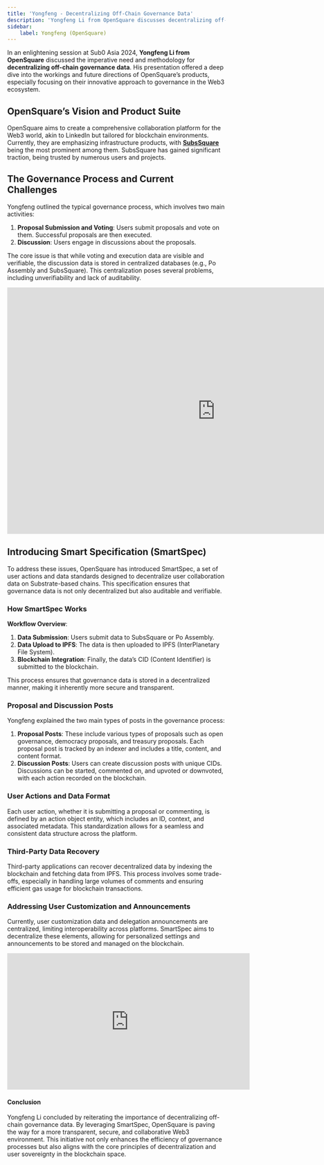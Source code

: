 ```yaml
---
title: 'Yongfeng - Decentralizing Off-Chain Governance Data'
description: 'Yongfeng Li from OpenSquare discusses decentralizing off-chain governance data with SmartSpec for enhanced blockchain transparency.'
sidebar:
    label: Yongfeng (OpenSquare)
---
```


In an enlightening session at Sub0 Asia 2024, **Yongfeng Li from OpenSquare** discussed the imperative need and methodology for **decentralizing off-chain governance data**. His presentation offered a deep dive into the workings and future directions of OpenSquare’s products, especially focusing on their innovative approach to governance in the Web3 ecosystem.

## OpenSquare’s Vision and Product Suite
OpenSquare aims to create a comprehensive collaboration platform for the Web3 world, akin to LinkedIn but tailored for blockchain environments. Currently, they are emphasizing infrastructure products, with [**SubsSquare**](https://dablock.com/dapps/subsquare/) being the most prominent among them. SubsSquare has gained significant traction, being trusted by numerous users and projects.

## The Governance Process and Current Challenges
Yongfeng outlined the typical governance process, which involves two main activities:

1. **Proposal Submission and Voting**: Users submit proposals and vote on them. Successful proposals are then executed.
2. **Discussion**: Users engage in discussions about the proposals.

The core issue is that while voting and execution data are visible and verifiable, the discussion data is stored in centralized databases (e.g., Po Assembly and SubsSquare). This centralization poses several problems, including unverifiability and lack of auditability.

<iframe allowfullscreen="allowfullscreen" frameborder="0" height="569" src="https://docs.google.com/presentation/d/e/2PACX-1vQkJQFu_zMykdHTHcJjY08qRCrMy7E7-IT_zVNB4Oz9n7jtd9JhHjwnk_GFf1y3b6M_Inl2IKJMUGDn/embed?start=false&loop=false&delayms=60000" width="960"></iframe>

## Introducing Smart Specification (SmartSpec)
To address these issues, OpenSquare has introduced SmartSpec, a set of user actions and data standards designed to decentralize user collaboration data on Substrate-based chains. This specification ensures that governance data is not only decentralized but also auditable and verifiable.

### How SmartSpec Works
**Workflow Overview**:
1. **Data Submission**: Users submit data to SubsSquare or Po Assembly.
2. **Data Upload to IPFS**: The data is then uploaded to IPFS (InterPlanetary File System).
3. **Blockchain Integration**: Finally, the data’s CID (Content Identifier) is submitted to the blockchain.

This process ensures that governance data is stored in a decentralized manner, making it inherently more secure and transparent.

### Proposal and Discussion Posts
Yongfeng explained the two main types of posts in the governance process:
1. **Proposal Posts**: These include various types of proposals such as open governance, democracy proposals, and treasury proposals. Each proposal post is tracked by an indexer and includes a title, content, and content format.
2. **Discussion Posts**: Users can create discussion posts with unique CIDs. Discussions can be started, commented on, and upvoted or downvoted, with each action recorded on the blockchain.

### User Actions and Data Format
Each user action, whether it is submitting a proposal or commenting, is defined by an action object entity, which includes an ID, context, and associated metadata. This standardization allows for a seamless and consistent data structure across the platform.

### Third-Party Data Recovery
Third-party applications can recover decentralized data by indexing the blockchain and fetching data from IPFS. This process involves some trade-offs, especially in handling large volumes of comments and ensuring efficient gas usage for blockchain transactions.

### Addressing User Customization and Announcements
Currently, user customization data and delegation announcements are centralized, limiting interoperability across platforms. SmartSpec aims to decentralize these elements, allowing for personalized settings and announcements to be stored and managed on the blockchain.

<iframe allowfullscreen="allowfullscreen" frameborder="0" height="315" src="https://www.youtube.com/embed/stu9PIwLkX0?si=PLynGaBk5nybfrdb" title="YouTube video player" width="560"></iframe>

#### Conclusion
Yongfeng Li concluded by reiterating the importance of decentralizing off-chain governance data. By leveraging SmartSpec, OpenSquare is paving the way for a more transparent, secure, and collaborative Web3 environment. This initiative not only enhances the efficiency of governance processes but also aligns with the core principles of decentralization and user sovereignty in the blockchain space.